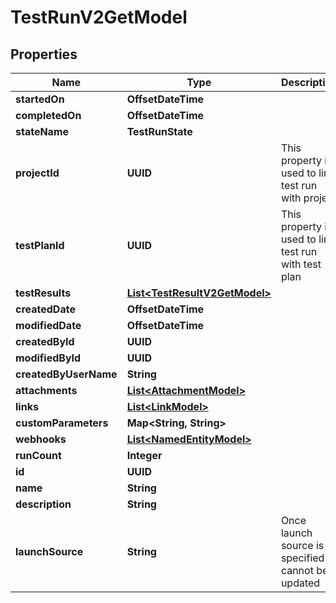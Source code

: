 

# TestRunV2GetModel


## Properties

| Name | Type | Description | Notes |
|------------ | ------------- | ------------- | -------------|
|**startedOn** | **OffsetDateTime** |  |  [optional] |
|**completedOn** | **OffsetDateTime** |  |  [optional] |
|**stateName** | **TestRunState** |  |  |
|**projectId** | **UUID** | This property is used to link test run with project |  |
|**testPlanId** | **UUID** | This property is used to link test run with test plan |  [optional] |
|**testResults** | [**List&lt;TestResultV2GetModel&gt;**](TestResultV2GetModel.md) |  |  [optional] |
|**createdDate** | **OffsetDateTime** |  |  |
|**modifiedDate** | **OffsetDateTime** |  |  [optional] |
|**createdById** | **UUID** |  |  |
|**modifiedById** | **UUID** |  |  [optional] |
|**createdByUserName** | **String** |  |  [optional] |
|**attachments** | [**List&lt;AttachmentModel&gt;**](AttachmentModel.md) |  |  |
|**links** | [**List&lt;LinkModel&gt;**](LinkModel.md) |  |  |
|**customParameters** | **Map&lt;String, String&gt;** |  |  [optional] |
|**webhooks** | [**List&lt;NamedEntityModel&gt;**](NamedEntityModel.md) |  |  |
|**runCount** | **Integer** |  |  |
|**id** | **UUID** |  |  |
|**name** | **String** |  |  |
|**description** | **String** |  |  [optional] |
|**launchSource** | **String** | Once launch source is specified it cannot be updated |  [optional] |



